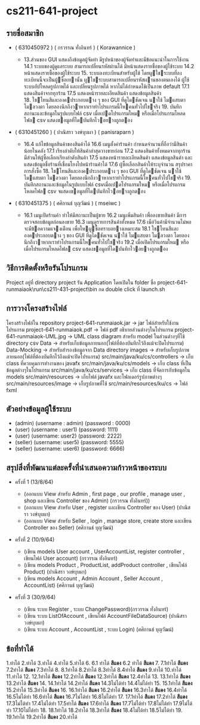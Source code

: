 # cs211-641-project

## รายชื่อสมาชิก
* ( 6310450972 ) ( กรวรรณ ทั่งอินทร์ ) ( Korawannice )
  * 13.ส่วนของ GUI แสดงถึงข้อมูลผู้จัดทำ มีรูปหน้าของผู้จัดทำและมีข้อแนะนำในการใช้งาน
    14.1 ระบบของผู้ดูแลระบบ สามารถเปลี่ยนรหัสผ่านได้ มีหน้าแสดงรายชื่อของผู้ใช้ระบบ
    14.2 หน้าแสดงรายชื้อของผู้ใช้ระบบ
    15. ระบบลงทะเบียนสำหรับผู้ใช้ โดยผูใชระบบที่ลงทะเบียนนี้จะเป็นผู้ซื้อเทานั้น ผูใชระบบสามารถเปลี่ยนรหัสผานของตนเองได้ ผู้ใช้ระบบอัปโหลดรูปภาพได้ และเปลี่ยนรูปภาพได้ หากไม่ได้กำหนดใช้เป็นภาพ default
    17.1 แสดงสินค้าจากทุกร้าน
    17.5 แสดงหน้ารายละเอียดสินค้า แสดงข้อมูลสินค้า    
    18. ใชโทนสีและองคประกอบตาง ๆ ของ GUI ที่ดูไดชัดเจน นาใช้ ไมแสบตา ไมลวงตา โดยลองนึกถึงวาหากเราทำโปรแกรมนี้ใหคนทั่วไปใชจริง
    19. บันทึกสถานะและข้อมูลในรูปแบบไฟล์ csv เมื่อเปดโปรแกรมใหม หรือเมื่อโปรแกรมโหลดไฟล csv แสดงขอมูลที่ไดบันทึกไวอยางถูกตอง


* ( 6310451260 ) ( ปาณิสรา วงษ์บุบผา ) ( panisraparn )  
  * 16.4 แก้ไขข้อมูลสินค้าของสินค้าได้
    16.6 เมนูตั้งค่าร้านค้า กำหนดจำนวนที่ถือว่ามีสินค้าน้อยในคลัง
    17.1 เรียงลำดับให้สินค้าล่าสุดวางขายก่อน
    17.2 แสดงสินค้าทั้งหมดจากทุกร้าน มีส่วนให้ผู้ซื้อเลือกเรียงลำดับสินค้า
    17.5 แสดงหน้ารายละเอียดสินค้า แสดงข้อมูลสินค้า และแสดงข้อมูลชื่อร้านที่เชื่อมโยงไปหน้าร้านค้าได้
    17.6 ผู้ซื้อเลือกสินค้าให้ระบุจำนวน สรุปราคาการสั่งซื้อ 
    18. ใชโทนสีและองคประกอบตาง ๆ ของ GUI ที่ดูไดชัดเจน นาใช้ ไมแสบตา ไมลวงตา โดยลองนึกถึงวาหากเราทำโปรแกรมนี้ใหคนทั่วไปใชจริง
    19. บันทึกสถานะและข้อมูลในรูปแบบไฟล์ csvเมื่อเปดโปรแกรมใหม หรือเมื่อโปรแกรมโหลดไฟล csv จแสดงขอมูลที่ไดบันทึกไวอยางถูกตอง
  

* ( 6310451375 ) ( ศศิกานธ์ บุญวัฒน์ ) ( mseiwc )
  * 16.1 เมนูเปิดร้านค้า ทำให้มีสถานะเป็นผู้ขาย
    16.2 เมนูเพิ่มสินค้า เพื่อลงขายสินค้า มีการตรวจสอบข้อมูลก่อนลงขาย
    16.3 เมนูดูรายการสินค้าทั้งหมด
    17.6 เมือ่วินค้ามีจำนวนไม่พอ จะมีข้อความแจงเตือน เพื่อใหผูซื้อทราบอยางเหมาะสม
    18.1 ใชโทนสีและองคประกอบตาง ๆ ของ GUI ที่ดูไดชัดเจน นาใช้ ไมแสบตา ไมลวงตา โดยลองนึกถึงวาหากเราทำโปรแกรมนี้ใหคนทั่วไปใชจริง
    19.2 เมื่อเปิดโปรแกรมใหม หรือเมื่อโปรแกรมโหลดไฟล csv แสดงขอมูลที่ไดบันทึกไวอยางถูกตอง
        
    
## วิธีการติดตั้งหรือรันโปรแกรม
Project อยู่ที่ directory project รัน Application โดยเปิดใน folder ชื่อ project-641-runmaiaok\run\cs211-431-project\bin 
กด double click ที่ launch.sh

## การวางโครงสร้างไฟล์
โครงสร้างไฟล์ใน repository
project-641-runmaiaok.jar -> jar ไฟล์สำหรับใช้งานโปรแกรม
project-641-runmaiaok.pdf -> ไฟล์ pdf อธิบายส่วนต่างๆในโปรแกรม
project-641-runmaiaok-UML.jpg -> UML class diagram สำหรับ model ในส่วนต่างๆที่ใช้
directory csv
Data -> สำหรับเก็บข้อมูลภายนอก(ไฟล์ที่ต้องบันทึกไว้ถึงแม้จะปิดโปรแกรม)
Data-Mocking -> สำหรับสำรองข้อมูลจาก Data
directory images -> สำหรับเก็บรูปภาพภายนอก(ไฟล์ที่ต้องบันทึกไว้ถึงแม้จะปิดโปรแกรม)
src/main/java/ku/cs/controllers -> เก็บ class ที่ควบคุมการทำงานของ javafx
src/main/java/ku/cs/models -> เก็บ class ที่เป็นข้อมูลต่างๆในโปรแกรม
src/main/java/ku/cs/services -> เก็บ class ที่จัดการกับข้อมูลใน models
src/main/resources -> เก็บไฟล์ javafx และโฟลเดอร์รูปภาพต่างๆ
src/main/resources/image -> เก็บรูปภาพที่ใช้
src/main/resources/ku/cs -> ไฟล์ fxml

## ตัวอย่างข้อมูลผู้ใช้ระบบ
* (admin) (username : admin) (password : 0000)
* (user)  (username : user1) (password: 1111)
* (user)  (username: user2)  (password: 2222)
* (seller) (username: user5) (password: 5555)
* (seller) (username: user6) (password: 6666)

## สรุปสิ่งที่พัฒนาแต่ละครั้งที่นำเสนอความก้าวหน้าของระบบ
* ครั้งที่ 1 (13/8/64)
  * (ออกแบบ View สำหรับ Admin , first page , our profile , manage user , shop และเขียน Controller ของ Admin) (กรวรรณ ทั่งอินทร์))
  * (ออกแบบ View สำหรับ User , register และเขียน Controller ของ User) (ปาณิสรา วงษ์บุบผา)
  * (ออกแบบ View สำหรับ Seller , login , manage store, create store และเขียน Controller ของ Seller) (ศศิกานธ์ บุญวัฒน์)
  
* ครั้งที่ 2 (10/9/64)
  * (เขียน models User account , UserAccountList, register controller , เขียนไฟล์ User account) (กรวรรณ ทั่งอินทร์)
  * (เขียน models Product , ProductList, addProduct controller , เขียนไฟล์ Product) (ปาณิสรา วงษ์บุบผา)
  * (เขียน models Account , Admin Account , Seller Account , AccountList) (ศศิกานธ์ บุญวัฒน์)
  
* ครั้งที่ 3 (30/9/64)
  * (เขียน ระบบ Register , ระบบ ChangePassword)(กรวรรณ ทั่งอินทร์)
  * (เขียน ระบบ ListOfAccount , เขียนไฟล์ AccountFileDataSource) (ปาณิสรา วงษ์บุบผา)
  * (เขียน ระบบ Account , AccountList , ระบบ Login) (ศศิกานธ์ บุญวัฒน์) 
  
## ข้อที่ทำได้
1.ทำได้
2.ทำได้
3.ทำได้
4.ทำได้
5.ทำได้
6.
6.1 ทำได้ **สีแดง**
6.2 ทำได้ **สีแดง**
7.
7.1ทำได้ **สีแดง**
7.2ทำได้ **สีแดง**
7.3ทำได้
8.
8.1ทำได้
8.2ทำได้
8.3ทำได้
8.4ทำได้ **สีแดง**
9.ทำได้
10.ทำได้
11.ทำได้
12.
12.1ทำได้ **สีแดง**
12.2ทำได้ **สีแดง**
12.3ทำได้ **สีแดง**
12.4ทำได้
13.
13.1ทำได้ **สีแดง**
13.2ทำได้ **สีแดง**
14.
14.1ทำได้
14.2ทำได้ **สีแดง**
14.3ไม่ได้ทำ
14.4ไม่ได้ทำ
15.
15.1ทำได้ **สีแดง**
15.2ทำได้
15.3ทำได้ **สีแดง**
16.
16.1ทำได้ **สีแดง**
16.2ทำได้ **สีแดง**
16.3ทำได้ **สีแดง**
16.4ทำได้
16.5ไม่ได้ทำ
16.6ทำได้ **สีแดง**
16.7ไม่ได้ทำ
16.8ไม่ได้ทำ
17.
17.1ทำได้ **สีแดง**
17.2ทำได้ **สีแดง**
17.3ไม่ได้ทำ
17.4ไม่ได้ทำ
17.5ทำได้ **สีแดง**
17.6ทำได้ **สีแดง**
17.7ไม่ได้ทำ
17.8ไม่ได้ทำ
17.9ไม่ได้ทำ
17.10ไม่ได้ทำ
18.
18.1ทำได้
18.2ทำได้
18.3ทำได้ **สีแดง**
18.4ไม่ได้ทำ
18.5ไม่ได้ทำ
19.
19.1ทำได้
19.2ทำได้ **สีแดง**
20.ทำได้
